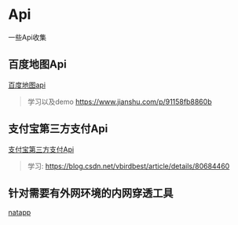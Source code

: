 # Api
一些Api收集

## 百度地图Api
[百度地图api](https://lbs.qq.com/)
> 学习以及demo  https://www.jianshu.com/p/91158fb8860b

## 支付宝第三方支付Api
[支付宝第三方支付Api](https://blog.csdn.net/vbirdbest/article/details/80635194)
> 学习: https://blog.csdn.net/vbirdbest/article/details/80684460

## 针对需要有外网环境的内网穿透工具
[natapp](https://www.jianshu.com/p/1c8caf466511)
